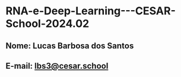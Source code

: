 # RNA-e-Deep-Learning---CESAR-School-2024.02

## Nome: Lucas Barbosa dos Santos
## E-mail: lbs3@cesar.school
